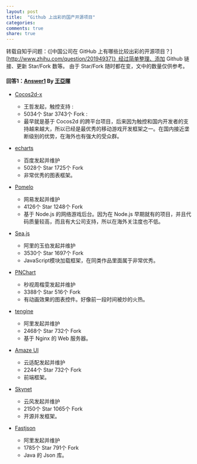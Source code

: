 ```yaml
---
layout: post
title:  "Github 上出彩的国产开源项目"
categories:
comments: true
share: true
---
```


转载自知乎问题：《[中国公司在 GitHub 上有哪些比较出彩的开源项目？][http://www.zhihu.com/question/20194937]》经过简单整理、添加 Github 链接、更新 Star/Fork 数等。
由于 Star/Fork 随时都在变，文中的数量仅供参考。

#### 回答1：[Answer1](http://zhi.hu/eOTR) By [王亞暉](http://www.zhihu.com/people/superwyh)

* [Cocos2d-x](https://github.com/cocos2d/cocos2d-x)
    * 王哲发起，触控支持 :
    * 5034个 Star 3743个 Fork :
    * 最早就是基于 Cocos2d 的跨平台项目，后来因为触控和国内开发者的支持越来越大，所以已经是最优秀的移动游戏开发框架之一。在国内接近垄断级别的优势，在海外也有强大的受众群。

* [echarts](https://github.com/ecomfe/echarts)
    * 百度发起并维护
    * 5028个 Star 1725个 Fork
    * 非常优秀的图表框架。

* [Pomelo](https://github.com/NetEase/pomelo)
    * 网易发起并维护
    * 4126个 Star 1248个 Fork
    * 基于 Node.js 的网络游戏后台。因为在 Node.js 早期就有的项目，并且代码质量较高，而且有大公司支持，所以在海外关注度也不低。

* [Sea.js](https://github.com/seajs/seajs)
    * 阿里的玉伯发起并维护
    * 3530个 Star 1697个 Fork
    * JavaScript模块加载框架，在同类作品里面属于非常优秀。

* [PNChart](https://github.com/kevinzhow/PNChart)
    * 秒视周楷雯发起并维护
    * 3388个 Star 516个 Fork
    * 有动画效果的图表控件。好像前一段时间被炒的火热。

* [tengine](https://github.com/alibaba/tengine)
    * 阿里发起并维护
    * 2468个 Star 732个 Fork
    * 基于 Nginx 的 Web 服务器。

* [Amaze UI](https://github.com/allmobilize/amazeui)
    * 云适配发起并维护
    * 2244个 Star 732个 Fork
    * 前端框架。

* [Skynet](https://github.com/cloudwu/skynet)
    * 云风发起并维护
    * 2150个 Star 1065个 Fork
    * 开源并发框架。

* [Fastjson](https://github.com/alibaba/fastjson)
    * 阿里发起并维护
    * 1785个 Star 791个 Fork
    * Java 的 Json 库。
